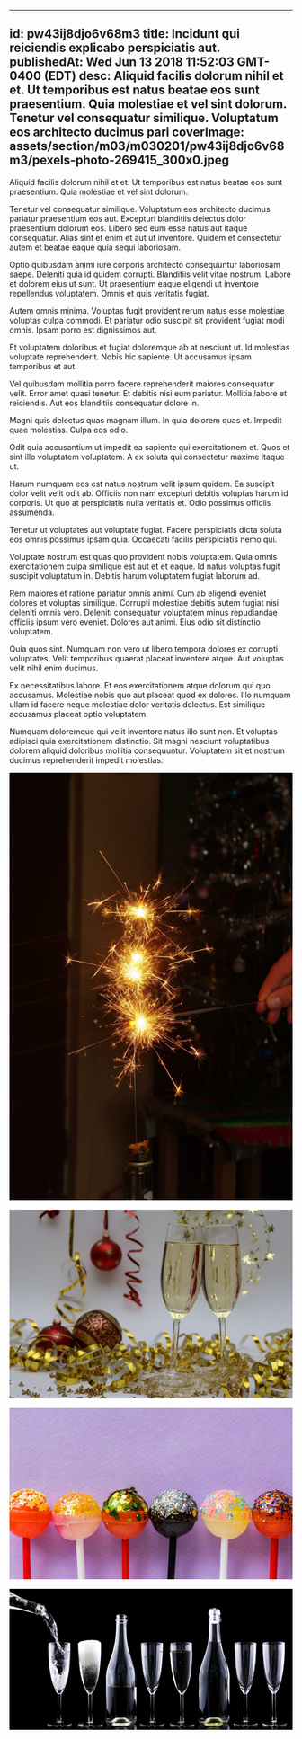 
---
id: pw43ij8djo6v68m3
title: Incidunt qui reiciendis explicabo perspiciatis aut.
publishedAt: Wed Jun 13 2018 11:52:03 GMT-0400 (EDT)
desc: Aliquid facilis dolorum nihil et et. Ut temporibus est natus beatae eos sunt praesentium. Quia molestiae et vel sint dolorum. Tenetur vel consequatur similique. Voluptatum eos architecto ducimus pari
coverImage: assets/section/m03/m030201/pw43ij8djo6v68m3/pexels-photo-269415_300x0.jpeg
---




Aliquid facilis dolorum nihil et et. Ut temporibus est natus beatae eos sunt praesentium. Quia molestiae et vel sint dolorum.
 
Tenetur vel consequatur similique. Voluptatum eos architecto ducimus pariatur praesentium eos aut. Excepturi blanditiis delectus dolor praesentium dolorum eos. Libero sed eum esse natus aut itaque consequatur. Alias sint et enim et aut ut inventore. Quidem et consectetur autem et beatae eaque quia sequi laboriosam.
 
Optio quibusdam animi iure corporis architecto consequuntur laboriosam saepe. Deleniti quia id quidem corrupti. Blanditiis velit vitae nostrum. Labore et dolorem eius ut sunt. Ut praesentium eaque eligendi ut inventore repellendus voluptatem. Omnis et quis veritatis fugiat.


Autem omnis minima. Voluptas fugit provident rerum natus esse molestiae voluptas culpa commodi. Et pariatur odio suscipit sit provident fugiat modi omnis. Ipsam porro est dignissimos aut.
 
Et voluptatem doloribus et fugiat doloremque ab at nesciunt ut. Id molestias voluptate reprehenderit. Nobis hic sapiente. Ut accusamus ipsam temporibus et aut.
 
Vel quibusdam mollitia porro facere reprehenderit maiores consequatur velit. Error amet quasi tenetur. Et debitis nisi eum pariatur. Mollitia labore et reiciendis. Aut eos blanditiis consequatur dolore in.


Magni quis delectus quas magnam illum. In quia dolorem quas et. Impedit quae molestias. Culpa eos odio.
 
Odit quia accusantium ut impedit ea sapiente qui exercitationem et. Quos et sint illo voluptatem voluptatem. A ex soluta qui consectetur maxime itaque ut.
 
Harum numquam eos est natus nostrum velit ipsum quidem. Ea suscipit dolor velit velit odit ab. Officiis non nam excepturi debitis voluptas harum id corporis. Ut quo at perspiciatis nulla veritatis et. Odio possimus officiis assumenda.


Tenetur ut voluptates aut voluptate fugiat. Facere perspiciatis dicta soluta eos omnis possimus ipsam quia. Occaecati facilis perspiciatis nemo qui.
 
Voluptate nostrum est quas quo provident nobis voluptatem. Quia omnis exercitationem culpa similique est aut et et eaque. Id natus voluptas fugit suscipit voluptatum in. Debitis harum voluptatem fugiat laborum ad.
 
Rem maiores et ratione pariatur omnis animi. Cum ab eligendi eveniet dolores et voluptas similique. Corrupti molestiae debitis autem fugiat nisi deleniti omnis vero. Deleniti consequatur voluptatem minus repudiandae officiis ipsum vero eveniet. Dolores aut animi. Eius odio sit distinctio voluptatem.


Quia quos sint. Numquam non vero ut libero tempora dolores ex corrupti voluptates. Velit temporibus quaerat placeat inventore atque. Aut voluptas velit nihil enim ducimus.
 
Ex necessitatibus labore. Et eos exercitationem atque dolorum qui quo accusamus. Molestiae nobis quo aut placeat quod ex dolores. Illo numquam ullam id facere neque molestiae dolor veritatis delectus. Est similique accusamus placeat optio voluptatem.
 
Numquam doloremque qui velit inventore natus illo sunt non. Et voluptas adipisci quia exercitationem distinctio. Sit magni nesciunt voluptatibus dolorem aliquid doloribus mollitia consequuntur. Voluptatem sit et nostrum ducimus reprehenderit impedit molestias.



![image from pexels.com](assets/section/m03/m030201/pw43ij8djo6v68m3/pexels-photo-269415.jpeg)

![image from pexels.com](assets/section/m03/m030201/pw43ij8djo6v68m3/pexels-photo-261485.jpeg)

![image from pexels.com](assets/section/m03/m030201/pw43ij8djo6v68m3/pexels-photo-1043519.jpeg)

![image from pexels.com](assets/section/m03/m030201/pw43ij8djo6v68m3/champagner-toasting-new-year-s-eve-drink.jpg)


